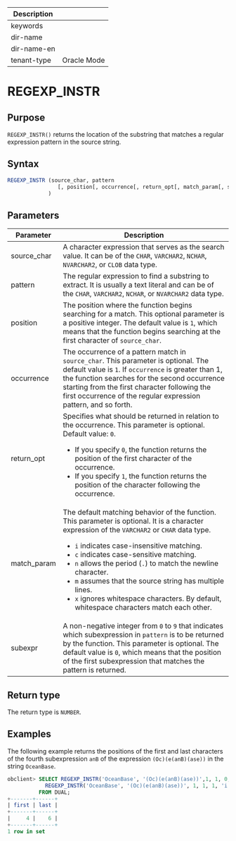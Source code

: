 | Description   |                 |
|---------------|-----------------|
| keywords      |                 |
| dir-name      |                 |
| dir-name-en   |                 |
| tenant-type   | Oracle Mode     |

# REGEXP_INSTR

## Purpose

`REGEXP_INSTR()` returns the location of the substring that matches a regular expression pattern in the source string.

## Syntax

```sql
REGEXP_INSTR (source_char, pattern
                [, position[, occurrence[, return_opt[, match_param[, subexpr] ] ] ] ]
             )
```

## Parameters

| Parameter | Description |
|-------------|------------------------------------------------------------------------------------------------------------------------------------------------------------------------------------------------------------------------------------------------------------------------------------------------------------------------------------------------------------------------------|
| source_char | A character expression that serves as the search value. It can be of the `CHAR`, `VARCHAR2`, `NCHAR`, `NVARCHAR2`, or `CLOB` data type.  |
| pattern | The regular expression to find a substring to extract. It is usually a text literal and can be of the `CHAR`, `VARCHAR2`, `NCHAR`, or `NVARCHAR2` data type.  |
| position | The position where the function begins searching for a match. This optional parameter is a positive integer. The default value is `1`, which means that the function begins searching at the first character of `source_char`.  |
| occurrence | The occurrence of a pattern match in `source_char`. This parameter is optional. The default value is `1`. If `occurrence` is greater than 1, the function searches for the second occurrence starting from the first character following the first occurrence of the regular expression pattern, and so forth.  |
| return_opt | Specifies what should be returned in relation to the occurrence. This parameter is optional. Default value: `0`.  <ul><li> If you specify `0`, the function returns the position of the first character of the occurrence.    </li><li> If you specify `1`, the function returns the position of the character following the occurrence. </li></ul> |
| match_param | The default matching behavior of the function. This parameter is optional. It is a character expression of the `VARCHAR2` or `CHAR` data type.  <ul><li> `i` indicates case-insensitive matching.    </li><li> `c` indicates case-sensitive matching.    </li><li> `n` allows the period (`.`) to match the newline character.    </li><li> `m` assumes that the source string has multiple lines.    </li><li> `x` ignores whitespace characters. By default, whitespace characters match each other. </li></ul> |
| subexpr | A non-negative integer from `0` to `9` that indicates which subexpression in `pattern` is to be returned by the function. This parameter is optional. The default value is `0`, which means that the position of the first subexpression that matches the pattern is returned.  |

## Return type

The return type is `NUMBER`.

## Examples

The following example returns the positions of the first and last characters of the fourth subexpression `anB` of the expression `(Oc)(e(anB)(ase))` in the string `OceanBase`.

```sql
obclient> SELECT REGEXP_INSTR('OceanBase', '(Oc)(e(anB)(ase))',1, 1, 0, 'i', 3) "first",
            REGEXP_INSTR('OceanBase', '(Oc)(e(anB)(ase))', 1, 1, 1, 'i', 3)-1 "last"
          FROM DUAL;
+-------+------+
| first | last |
+-------+------+
|     4 |    6 |
+-------+------+
1 row in set
```